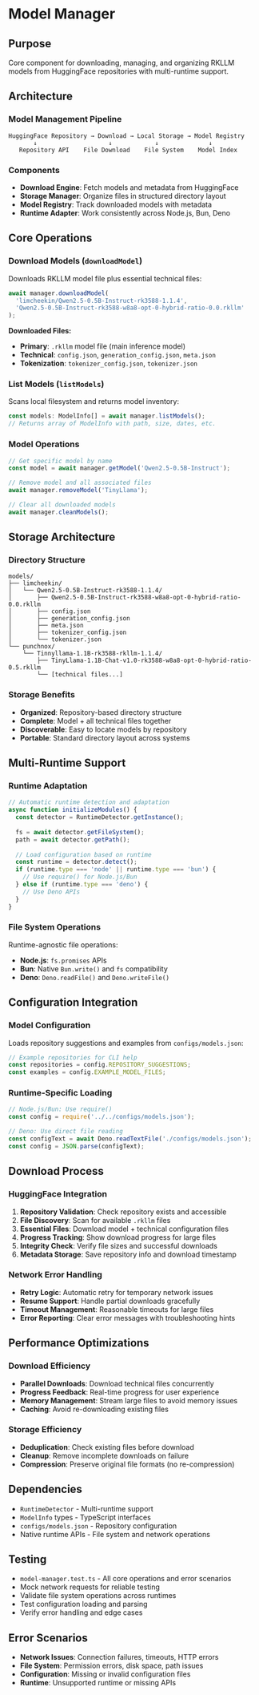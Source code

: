 # Model Manager

## Purpose
Core component for downloading, managing, and organizing RKLLM models from HuggingFace repositories with multi-runtime support.

## Architecture

### Model Management Pipeline
```
HuggingFace Repository → Download → Local Storage → Model Registry
       ↓                    ↓            ↓              ↓
   Repository API    File Download    File System    Model Index
```

### Components
- **Download Engine**: Fetch models and metadata from HuggingFace
- **Storage Manager**: Organize files in structured directory layout
- **Model Registry**: Track downloaded models with metadata
- **Runtime Adapter**: Work consistently across Node.js, Bun, Deno

## Core Operations

### Download Models (`downloadModel`)
Downloads RKLLM model file plus essential technical files:

```typescript
await manager.downloadModel(
  'limcheekin/Qwen2.5-0.5B-Instruct-rk3588-1.1.4',
  'Qwen2.5-0.5B-Instruct-rk3588-w8a8-opt-0-hybrid-ratio-0.0.rkllm'
);
```

**Downloaded Files:**
- **Primary**: `.rkllm` model file (main inference model)
- **Technical**: `config.json`, `generation_config.json`, `meta.json`
- **Tokenization**: `tokenizer_config.json`, `tokenizer.json`

### List Models (`listModels`)
Scans local filesystem and returns model inventory:

```typescript
const models: ModelInfo[] = await manager.listModels();
// Returns array of ModelInfo with path, size, dates, etc.
```

### Model Operations
```typescript
// Get specific model by name
const model = await manager.getModel('Qwen2.5-0.5B-Instruct');

// Remove model and all associated files  
await manager.removeModel('TinyLlama');

// Clear all downloaded models
await manager.cleanModels();
```

## Storage Architecture

### Directory Structure
```
models/
├── limcheekin/
│   └── Qwen2.5-0.5B-Instruct-rk3588-1.1.4/
│       ├── Qwen2.5-0.5B-Instruct-rk3588-w8a8-opt-0-hybrid-ratio-0.0.rkllm
│       ├── config.json
│       ├── generation_config.json
│       ├── meta.json
│       ├── tokenizer_config.json
│       └── tokenizer.json
└── punchnox/
    └── Tinnyllama-1.1B-rk3588-rkllm-1.1.4/
        ├── TinyLlama-1.1B-Chat-v1.0-rk3588-w8a8-opt-0-hybrid-ratio-0.5.rkllm
        └── [technical files...]
```

### Storage Benefits
- **Organized**: Repository-based directory structure
- **Complete**: Model + all technical files together
- **Discoverable**: Easy to locate models by repository
- **Portable**: Standard directory layout across systems

## Multi-Runtime Support

### Runtime Adaptation
```typescript
// Automatic runtime detection and adaptation
async function initializeModules() {
  const detector = RuntimeDetector.getInstance();
  
  fs = await detector.getFileSystem();
  path = await detector.getPath();
  
  // Load configuration based on runtime
  const runtime = detector.detect();
  if (runtime.type === 'node' || runtime.type === 'bun') {
    // Use require() for Node.js/Bun
  } else if (runtime.type === 'deno') {
    // Use Deno APIs
  }
}
```

### File System Operations
Runtime-agnostic file operations:
- **Node.js**: `fs.promises` APIs
- **Bun**: Native `Bun.write()` and `fs` compatibility
- **Deno**: `Deno.readFile()` and `Deno.writeFile()`

## Configuration Integration

### Model Configuration
Loads repository suggestions and examples from `configs/models.json`:

```typescript
// Example repositories for CLI help
const repositories = config.REPOSITORY_SUGGESTIONS;
const examples = config.EXAMPLE_MODEL_FILES;
```

### Runtime-Specific Loading
```typescript
// Node.js/Bun: Use require()
const config = require('../../configs/models.json');

// Deno: Use direct file reading  
const configText = await Deno.readTextFile('./configs/models.json');
const config = JSON.parse(configText);
```

## Download Process

### HuggingFace Integration
1. **Repository Validation**: Check repository exists and accessible
2. **File Discovery**: Scan for available `.rkllm` files
3. **Essential Files**: Download model + technical configuration files
4. **Progress Tracking**: Show download progress for large files
5. **Integrity Check**: Verify file sizes and successful downloads
6. **Metadata Storage**: Save repository info and download timestamp

### Network Error Handling
- **Retry Logic**: Automatic retry for temporary network issues
- **Resume Support**: Handle partial downloads gracefully
- **Timeout Management**: Reasonable timeouts for large files
- **Error Reporting**: Clear error messages with troubleshooting hints

## Performance Optimizations

### Download Efficiency
- **Parallel Downloads**: Download technical files concurrently
- **Progress Feedback**: Real-time progress for user experience
- **Memory Management**: Stream large files to avoid memory issues
- **Caching**: Avoid re-downloading existing files

### Storage Efficiency
- **Deduplication**: Check existing files before download
- **Cleanup**: Remove incomplete downloads on failure
- **Compression**: Preserve original file formats (no re-compression)

## Dependencies
- `RuntimeDetector` - Multi-runtime support
- `ModelInfo` types - TypeScript interfaces
- `configs/models.json` - Repository configuration
- Native runtime APIs - File system and network operations

## Testing
- `model-manager.test.ts` - All core operations and error scenarios
- Mock network requests for reliable testing
- Validate file system operations across runtimes
- Test configuration loading and parsing
- Verify error handling and edge cases

## Error Scenarios
- **Network Issues**: Connection failures, timeouts, HTTP errors
- **File System**: Permission errors, disk space, path issues
- **Configuration**: Missing or invalid configuration files
- **Runtime**: Unsupported runtime or missing APIs
